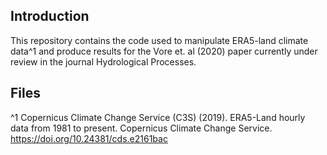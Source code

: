 ## Introduction
This repository contains the code used to manipulate ERA5-land climate data^1 and produce results for the Vore et. al (2020) paper currently under review in the journal Hydrological Processes.

## Files


^1 Copernicus Climate Change Service (C3S) (2019). ERA5-Land hourly data from 1981 to present. Copernicus Climate Change Service. https://doi.org/10.24381/cds.e2161bac
